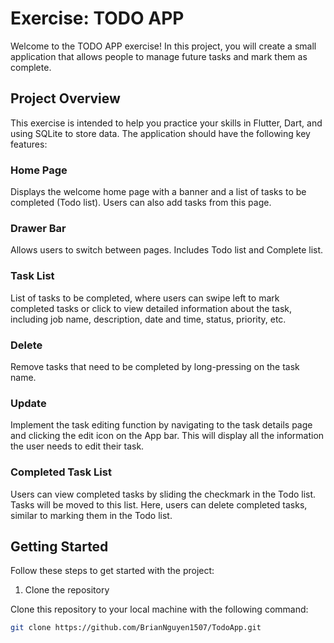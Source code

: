 # Exercise: TODO APP

Welcome to the TODO APP exercise! In this project, you will create a small application that allows people to manage future tasks and mark them as complete.

## Project Overview

This exercise is intended to help you practice your skills in Flutter, Dart, and using SQLite to store data. The application should have the following key features:


### Home Page

Displays the welcome home page with a banner and a list of tasks to be completed (Todo list). Users can also add tasks from this page.

### Drawer Bar

Allows users to switch between pages. Includes Todo list and Complete list.

### Task List

List of tasks to be completed, where users can swipe left to mark completed tasks or click to view detailed information about the task, including job name, description, date and time, status, priority, etc.

### Delete

Remove tasks that need to be completed by long-pressing on the task name.

### Update

Implement the task editing function by navigating to the task details page and clicking the edit icon on the App bar. This will display all the information the user needs to edit their task.

### Completed Task List

Users can view completed tasks by sliding the checkmark in the Todo list. Tasks will be moved to this list. Here, users can delete completed tasks, similar to marking them in the Todo list.

## Getting Started

Follow these steps to get started with the project:

1. Clone the repository

Clone this repository to your local machine with the following command:

```bash
git clone https://github.com/BrianNguyen1507/TodoApp.git
